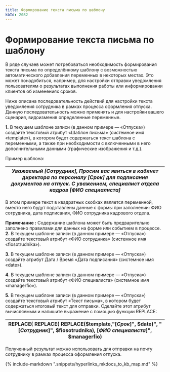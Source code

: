```yaml
---
title: Формирование текста письма по шаблону
kbId: 2082
---
```


# Формирование текста письма по шаблону

В ряде случаев может потребоваться необходимость формирования текста письма по определённому шаблону с возможностью автоматического добавления переменных в некоторых местах. Это может понадобиться, например, для настройки отправки уведомления пользователям о результатах выполнения работы или информировании клиентов об изменениях сроков.

Ниже описана последовательность действий для настройки текста уведомления сотрудника в рамках процесса оформления отпуска. Данную последовательность можно применять и для настройки вашего сценария, видоизменив определенные переменные.

**1.** В текущем шаблоне записи (в данном примере — «Отпуска») создайте текстовый атрибут «Шаблон письма» (системное имя «template»), в котором будет содержаться текст шаблона с переменными, а также при необходимости с включенными в него дополнительными данными (графические изображения и т.д.).

Пример шаблона:

| *Уважаемый [Сотрудник],*  *Просим вас явиться в кабинет директора по персоналу [Срок] для подписания документов на отпуск.* *С уважением, специалист отдела кадров [ФИО специалиста]* |
| --- |

В этом примере текст в квадратных скобках является переменной, вместо него будут подставлены данные с формы при заполнении: ФИО сотрудника, дата подписания, ФИО сотрудника кадрового отдела.

**Примечание :** Содержание шаблона может быть предварительно заполнено правилами для данных на форме или событием в процессе.
**2.** В текущем шаблоне записи (в данном примере — «Отпуска») создайте текстовый атрибут «ФИО сотрудника» (системное имя «fiosotrudnika»).

**3.** В текущем шаблоне записи (в данном примере — «Отпуска») создайте атрибут Дата / Время «Дата подписания» (системное имя «date»).

**4.** В текущем шаблоне записи (в данном примере — «Отпуска») создайте текстовый атрибут «ФИО специалиста» (системное имя «managerfio»).

**5.** В текущем шаблоне записи (в данном примере — «Отпуска») создайте текстовый атрибут «Текст письма», в котором будет содержаться итоговый текст для отправки. Сделайте этот атрибут вычисляемым и напишите выражение с помощью функции REPLACE:

| REPLACE( REPLACE( REPLACE($template,"[*Срок*]", $date)", "[*Сотрудник*]", $fiosotrudnika), [*ФИО специалиста*]", $managerfio) |
| --- |

Полученный результат можно использовать для отправки на почту сотруднику в рамках процесса оформления отпуска.

{% include-markdown ".snippets/hyperlinks_mkdocs_to_kb_map.md" %}
